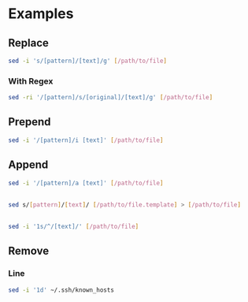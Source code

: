 # Examples

## Replace

```sh
sed -i 's/[pattern]/[text]/g' [/path/to/file]
```

### With Regex

```sh
sed -ri '/[pattern]/s/[original]/[text]/g' [/path/to/file]
```

## Prepend

```sh
sed -i '/[pattern]/i [text]' [/path/to/file]
```

## Append

```sh
sed -i '/[pattern]/a [text]' [/path/to/file]
```

##

```sh
sed s/[pattern]/[text]/ [/path/to/file.template] > [/path/to/file]
```

##

```sh
sed -i '1s/^/[text]/' [/path/to/file]
```

## Remove

### Line

```sh
sed -i '1d' ~/.ssh/known_hosts
```
